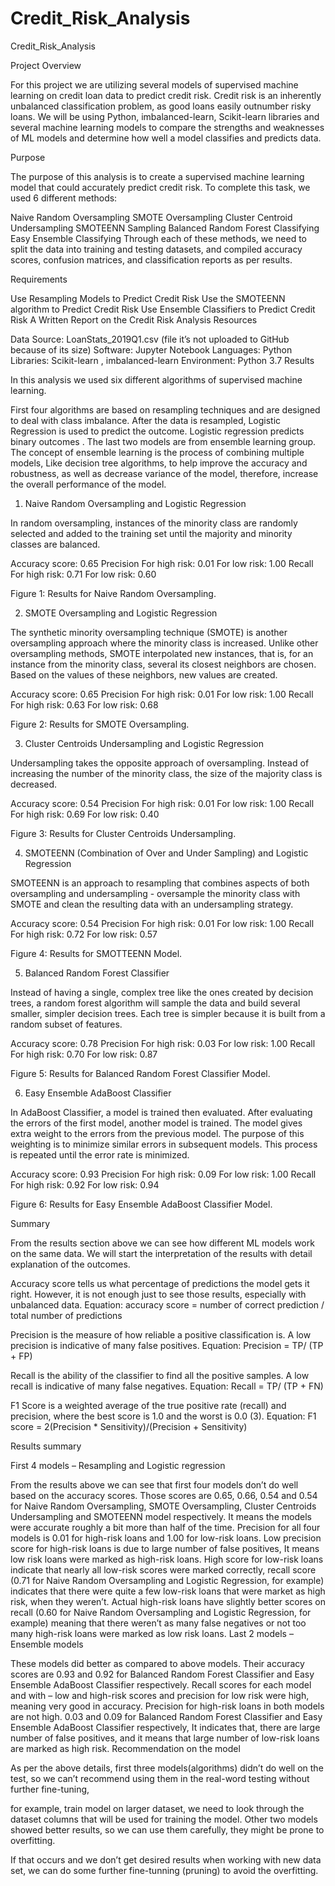 # Credit_Risk_Analysis
Credit_Risk_Analysis

Project Overview

For this project we are utilizing several models of supervised machine learning on credit loan data to predict credit risk. Credit risk is an inherently unbalanced classification problem, as good loans easily outnumber risky loans. We will be using Python, imbalanced-learn, Scikit-learn libraries and several machine learning models to compare the strengths and weaknesses of ML models and determine how well a model classifies and predicts data.

Purpose

The purpose of this analysis is to create a supervised machine learning model that could accurately predict credit risk. To complete this task, we used 6 different methods:

Naive Random Oversampling
SMOTE Oversampling
Cluster Centroid Undersampling
SMOTEENN Sampling
Balanced Random Forest Classifying
Easy Ensemble Classifying
Through each of these methods, we need to split the data into training and testing datasets, and compiled accuracy scores, confusion matrices, and classification reports as per results.

Requirements

Use Resampling Models to Predict Credit Risk
Use the SMOTEENN algorithm to Predict Credit Risk
Use Ensemble Classifiers to Predict Credit Risk
A Written Report on the Credit Risk Analysis
Resources

Data Source: LoanStats_2019Q1.csv (file it’s not uploaded to GitHub because of its size)
Software: Jupyter Notebook
Languages: Python
Libraries: Scikit-learn , imbalanced-learn
Environment: Python 3.7
Results

In this analysis we used six different algorithms of supervised machine learning.

First four algorithms are based on resampling techniques and are designed to deal with class imbalance.
After the data is resampled, Logistic Regression is used to predict the outcome.
Logistic regression predicts binary outcomes .
The last two models are from ensemble learning group.
The concept of ensemble learning is the process of combining multiple models,
Like decision tree algorithms, to help improve the accuracy and robustness, as well as decrease variance of the model,
therefore, increase the overall performance of the model.
1. Naive Random Oversampling and Logistic Regression

In random oversampling, instances of the minority class are randomly selected and added to the training set until the majority and minority classes are balanced.

Accuracy score: 0.65
Precision
For high risk: 0.01
For low risk: 1.00
Recall
For high risk: 0.71
For low risk: 0.60


Figure 1: Results for Naive Random Oversampling.

2. SMOTE Oversampling and Logistic Regression

The synthetic minority oversampling technique (SMOTE) is another oversampling approach where the minority class is increased. Unlike other oversampling methods, SMOTE interpolated new instances, that is, for an instance from the minority class, several its closest neighbors are chosen. Based on the values of these neighbors, new values are created.

Accuracy score: 0.65
Precision
For high risk: 0.01
For low risk: 1.00
Recall
For high risk: 0.63
For low risk: 0.68


Figure 2: Results for SMOTE Oversampling.

3. Cluster Centroids Undersampling and Logistic Regression

Undersampling takes the opposite approach of oversampling. Instead of increasing the number of the minority class, the size of the majority class is decreased.

Accuracy score: 0.54
Precision
For high risk: 0.01
For low risk: 1.00
Recall
For high risk: 0.69
For low risk: 0.40


Figure 3: Results for Cluster Centroids Undersampling.

4. SMOTEENN (Combination of Over and Under Sampling) and Logistic Regression

SMOTEENN is an approach to resampling that combines aspects of both oversampling and undersampling - oversample the minority class with SMOTE and clean the resulting data with an undersampling strategy.

Accuracy score: 0.54
Precision
For high risk: 0.01
For low risk: 1.00
Recall
For high risk: 0.72
For low risk: 0.57


Figure 4: Results for SMOTTEENN Model.

5. Balanced Random Forest Classifier

Instead of having a single, complex tree like the ones created by decision trees, a random forest algorithm will sample the data and build several smaller, simpler decision trees. Each tree is simpler because it is built from a random subset of features.

Accuracy score: 0.78
Precision
For high risk: 0.03
For low risk: 1.00
Recall
For high risk: 0.70
For low risk: 0.87


Figure 5: Results for Balanced Random Forest Classifier Model.

6. Easy Ensemble AdaBoost Classifier

In AdaBoost Classifier, a model is trained then evaluated. After evaluating the errors of the first model, another model is trained. The model gives extra weight to the errors from the previous model. The purpose of this weighting is to minimize similar errors in subsequent models. This process is repeated until the error rate is minimized.

Accuracy score: 0.93
Precision
For high risk: 0.09
For low risk: 1.00
Recall
For high risk: 0.92
For low risk: 0.94


Figure 6: Results for Easy Ensemble AdaBoost Classifier Model.

Summary

From the results section above we can see how different ML models work on the same data. We will start the interpretation of the results with detail explanation of the outcomes.

Accuracy score tells us what percentage of predictions the model gets it right. However, it is not enough just to see those results, especially with unbalanced data. Equation: accuracy score = number of correct prediction / total number of predictions

Precision is the measure of how reliable a positive classification is. A low precision is indicative of many false positives. Equation: Precision = TP/ (TP + FP)

Recall is the ability of the classifier to find all the positive samples. A low recall is indicative of many false negatives. Equation: Recall = TP/ (TP + FN)

F1 Score is a weighted average of the true positive rate (recall) and precision, where the best score is 1.0 and the worst is 0.0 (3). Equation: F1 score = 2(Precision * Sensitivity)/(Precision + Sensitivity)

Results summary

First 4 models – Resampling and Logistic regression

From the results above we can see that first four models don’t do well based on the accuracy scores.
Those scores are 0.65, 0.66, 0.54 and 0.54 for Naive Random Oversampling, SMOTE Oversampling, Cluster Centroids Undersampling and SMOTEENN model respectively.
It means the models were accurate roughly a bit more than half of the time.
Precision for all four models is 0.01 for high-risk loans and 1.00 for low-risk loans.
Low precision score for high-risk loans is due to large number of false positives,
It means low risk loans were marked as high-risk loans.
High score for low-risk loans indicate that nearly all low-risk scores were marked correctly,
recall score (0.71 for Naive Random Oversampling and Logistic Regression, for example) indicates that there were quite a few low-risk loans that were market as high risk, when they weren’t.
Actual high-risk loans have slightly better scores on recall (0.60 for Naive Random Oversampling and Logistic Regression, for example) meaning that there weren’t as many false negatives or not too many high-risk loans were marked as low risk loans.
Last 2 models – Ensemble models

These models did better as compared to above models.
Their accuracy scores are 0.93 and 0.92 for Balanced Random Forest Classifier and Easy Ensemble AdaBoost Classifier respectively.
Recall scores for each model and with – low and high-risk scores and precision for low risk were high, meaning very good in accuracy.
Precision for high-risk loans in both models are not high.
0.03 and 0.09 for Balanced Random Forest Classifier and Easy Ensemble AdaBoost Classifier respectively,
It indicates that, there are large number of false positives, and it means that large number of low-risk loans are marked as high risk.
Recommendation on the model

As per the above details, first three models(algorithms) didn’t do well on the test, so we can’t recommend using them in the real-word testing without further fine-tuning,

for example, train model on larger dataset, we need to look through the dataset columns that will be used for training the model.
Other two models showed better results, so we can use them carefully, they might be prone to overfitting.

If that occurs and we don’t get desired results when working with new data set, we can do some further fine-tunning (pruning) to avoid the overfitting.
